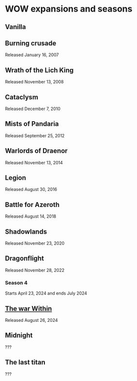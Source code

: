 # WOW expansions and seasons

## Vanilla

## Burning crusade

Released January 16, 2007

## Wrath of the Lich King

Released November 13, 2008

## Cataclysm

Released December 7, 2010

## Mists of Pandaria

Released September 25, 2012

## Warlords of Draenor

Released November 13, 2014

## Legion

Released August 30, 2016

## Battle for Azeroth

Released August 14, 2018

## Shadowlands

Released November 23, 2020

## Dragonflight

Released November 28, 2022

### Season 4

Starts April 23, 2024 and ends July 2024

## [The war Within](../829)

Released August 26, 2024

## Midnight

???

## The last titan

???
